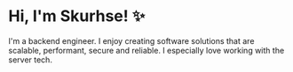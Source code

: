 # Hi, I'm Skurhse! ✨

I'm a backend engineer. I enjoy creating software solutions that are scalable, performant, secure and reliable. I especially love working with the server tech.
